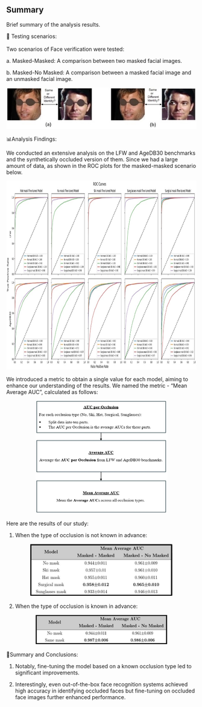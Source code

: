 ## Summary
Brief summary of the analysis results.


🧪 Testing scenarios:
<br><br>
Two scenarios of Face verification were tested: 

a.  Masked-Masked: A comparison between two masked facial images.

b.  Masked-No Masked: A comparison between a masked facial image and an unmasked facial image.

<p align="center">
  <img src="images/5.jpg" width="550" height="110">
</p>

📊Analysis Findings:

We conducted an extensive analysis on the LFW and AgeDB30 benchmarks and the synthetically occluded version of them. Since we had a large amount of data, as shown in the ROC plots for the masked-masked scenario below.
<p align="center">
  <img src="images/6.jpg" width="1000" height="500">
</p>

We introduced a metric to obtain a single value for each model, aiming to enhance our understanding of the results. We named the metric - “Mean Average AUC”, calculated as follows:
<p align="center">
  <img src="images/7.jpg" width="350" height="300">
</p>

Here are the results of our study:
1.	When the type of occlusion is not known in advance:
<p align="center">
  <img src="images/8.jpg" width="380" height="140">
</p>

2.	When the type of occlusion is known in advance:
<p align="center">
  <img src="images/9.jpg" width="350" height="80">
</p>

🎯Summary and Conclusions:

1.	Notably, fine-tuning the model based on a known occlusion type led to significant improvements.

2.	Interestingly, even out-of-the-box face recognition systems achieved high accuracy in identifying occluded faces but fine-tuning on occluded face images further enhanced performance.

